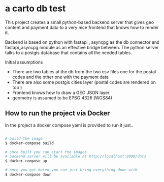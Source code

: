 # a carto db test 
This project creates a small python-based backend server that gives geo content and payment data to a very nice frontend that knows how to render it.

Backend is based on python with fastapi , asyncpg as the db connector and fastapi_asyncpg module as an effective bridge between.
The python server talks to a postgis database that contains all the needed tables.

Initial assumptions
* There are two tables at the db from the two csv files one for the postal codes and the other one with the payment data
* There are also some postgis cities layer (postal codes are rendered on top )
* Frontend knows how to draw a GEO JSON layer
* geometry is assumed to be EPSG 4326 (WGS84)
## How to run the project via Docker
In the project a docker compose yaml is provided to run it just..

```bash

# build the image
$ docker-compose build

# once built you can start the images
# backend server will be available at http://localhost:8000/docs
$ docker-compose up 

# once you get bored you can just bring everything down with 
$ docker-compose down 
```


